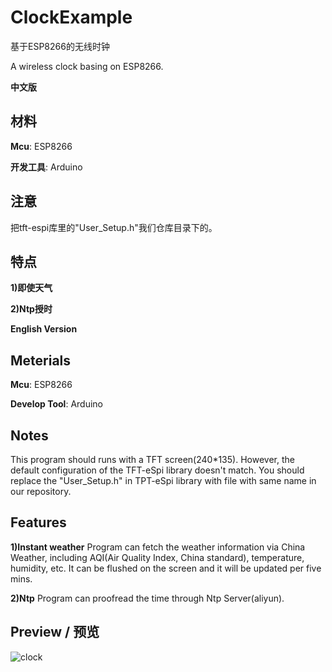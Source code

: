 # ClockExample

基于ESP8266的无线时钟

A wireless clock basing on ESP8266.

**中文版**
## 材料
**Mcu**: ESP8266

**开发工具**: Arduino

## 注意
把tft-espi库里的"User_Setup.h"我们仓库目录下的。

## 特点
**1)即使天气**

**2)Ntp授时**

**English Version**
## Meterials
**Mcu**: ESP8266


**Develop Tool**: Arduino

## Notes
This program should runs with a TFT screen(240*135). However, the default configuration of the TFT-eSpi library doesn't match. You should replace the "User_Setup.h" in TPT-eSpi library with file with same name in our repository.

## Features
**1)Instant weather** Program can fetch the weather information via China Weather, including AQI(Air Quality Index, China standard), temperature, humidity, etc. It can be flushed on the screen and it will be updated per five mins.

**2)Ntp** Program can proofread the time through Ntp Server(aliyun).
## Preview / 预览
![clock](https://github.com/f13T2ach/ClockExample/assets/101922505/439b76f3-68b3-4343-a26e-032745d564fe)
